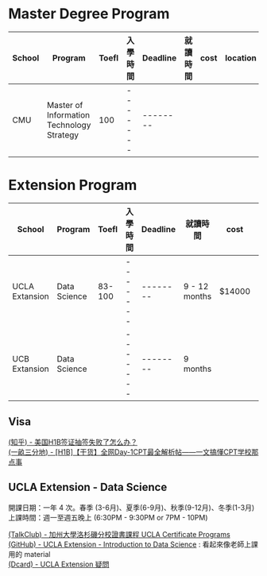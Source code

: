 # Master Degree Program
| School         | Program      | Toefl  | 入學時間 | Deadline | 就讀時間  | cost  | location | STEAM    |
| -------------- | ------------ | ------ | ------- | -------- | ------- | ----- | ---- | -------- |
| CMU | Master of Information Technology Strategy | 100 | ------- | -------- | |  |  |        |


# Extension Program 

| School         | Program      | Toefl  | 入學時間 | Deadline | 就讀時間  | cost  | location | STEAM    |
| -------------- | ------------ | ------ | ------- | -------- | ------- | ----- | ---- | -------- |
| UCLA Extansion | Data Science | 83-100 | ------- | -------- | 9 - 12 months | $14000 | LA | NO       |
| UCB Extansion | Data Science |  | ------- | -------- | 9 months | | | NO       |
  
## Visa
[(知乎) - 美国H1B签证抽签失败了怎么办？](https://www.zhihu.com/question/21014657)  
[(一畝三分地) - [H1B]【干货】全网Day-1CPT最全解析帖——一文搞懂CPT学校那点事](https://www.1point3acres.com/bbs/thread-807825-2-1.html)  

## UCLA Extension - Data Science
開課日期：一年 4 次。春季 (3-6月)、夏季(6-9月)、秋季(9-12月)、冬季(1-3月)  
上課時間：週一至週五晚上 (6:30PM - 9:30PM or 7PM - 10PM)  

[(TalkClub) - 加州大學洛杉磯分校證書課程 UCLA Certificate Programs](https://www.talkedu.com.tw/article_d.php?lang=tw&tb=2&cid=790&id=9048)  
[(GitHub) - UCLA Extension - Introduction to Data Science](https://github.com/AMULETAnalytics/UCLAIntroDataScience) : 看起來像老師上課用的 material  
[(Dcard) - UCLA Extension 疑問](https://www.dcard.tw/f/studyabroad/p/226292941)

